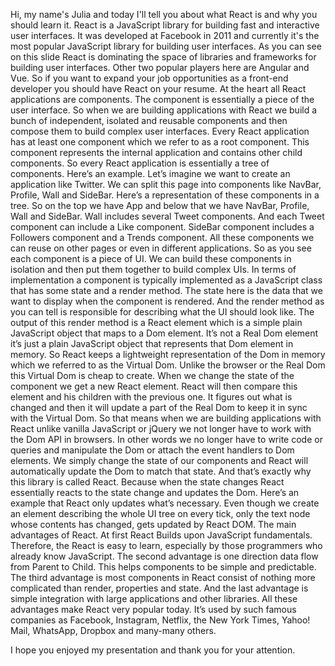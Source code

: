 Hi, my name's Julia and today I'll tell you about what React is and why you should learn it.
React is a JavaScript library for building fast and interactive user interfaces. It was developed at Facebook in 2011 and currently it's the most popular JavaScript library for building user interfaces. As you can see on this slide React is dominating the space of libraries and frameworks for building user interfaces. Other two popular players here are Angular and Vue. So if you want to expand your job opportunities as a front-end developer you should have React on your resume.
At the heart all React applications are components. The component is essentially a piece of the user interface. So when we are building applications with React we build a bunch of independent, isolated and reusable components and then compose them to build complex user interfaces.
Every React application has at least one component which we refer to as a root component. This component represents the internal application and contains other child components. So every React application is essentially a tree of components.
Here’s an example. Let’s imagine we want to create an application like Twitter. We can split this page into components like NavBar, Profile, Wall and SideBar. Here’s a representation of these components in a tree. So on the top we have App and below that we have NavBar, Profile, Wall and SideBar. Wall includes several Tweet components. And each Tweet component can include a Like component. SideBar component includes a Followers component and a Trends component. All these components we can reuse on other pages or even in different applications. So as you see each component is a piece of UI. We can build these components in isolation and then put them together to build complex UIs.
In terms of implementation a component is typically implemented as a JavaScript class that has some state and a render method. The state here is the data that we want to display when the component is rendered. And the render method as you can tell is responsible for describing what the UI should look like. 
The output of this render method is a React element which is a simple plain JavaScript object that maps to a Dom element. It’s not a Real Dom element it’s just a plain JavaScript object that represents that Dom element in memory. So React keeps a lightweight representation of the Dom in memory which we referred to as the Virtual Dom. Unlike the browser or the Real Dom this Virtual Dom is cheap to create. When we change the state of the component we get a new React element. React will then compare this element and his children with the previous one. It figures out what is changed and then it will update a part of the Real Dom to keep it in sync with the Virtual Dom. So that means when we are building applications with React unlike vanilla JavaScript or jQuery we not longer have to work with the Dom API in browsers. In other words we no longer have to write code or queries and manipulate the Dom or attach the event handlers to Dom elements. We simply change the state of our components and React will automatically update the Dom to match that state. And that’s exactly why this library is called React. Because when the state changes React essentially reacts to the state change and updates the Dom. 
Here’s an example that React only updates what’s necessary. Even though we create an element describing the whole UI tree on every tick, only the text node whose contents has changed, gets updated by React DOM.
The main advantages of React. At first React Builds upon JavaScript fundamentals. Therefore, the React is easy to learn, especially by those programmers who already know JavaScript.
The second advantage is one direction data flow from Parent to Child. This helps components to be simple and predictable. The third advantage is most components in React consist of nothing more complicated than render, properties and state. And the last advantage is simple integration with large applications and other libraries.
All these advantages make React very popular today. It’s used by such famous companies as Facebook, Instagram, Netflix, the New York Times, Yahoo! Mail, WhatsApp, Dropbox and many-many others.

I hope you enjoyed my presentation and thank you for your attention.